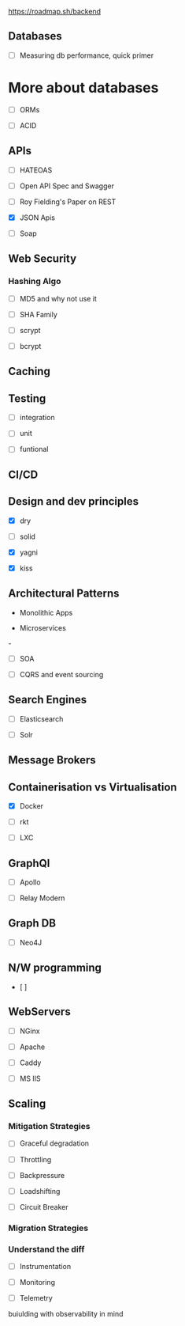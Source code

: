 https://roadmap.sh/backend



## Databases

- [ ] Measuring db performance, quick primer





# More about databases

- [ ] ORMs

- [ ] ACID





## APIs

- [ ] HATEOAS

- [ ] Open API Spec and Swagger

- [ ] Roy Fielding's Paper on REST

- [x] JSON Apis

- [ ] Soap



## Web Security



### Hashing Algo

- [ ] MD5 and why not use it

- [ ] SHA Family

- [ ] scrypt

- [ ] bcrypt



## Caching



## Testing

- [ ] integration

- [ ] unit

- [ ] funtional



## CI/CD



## Design and dev principles

- [x] dry

- [ ] solid

- [x] yagni

- [x] kiss



## Architectural Patterns



- Monolithic Apps

- Microservices

- 



- [ ] SOA

- [ ] CQRS and event sourcing





## Search Engines



- [ ] Elasticsearch

- [ ] Solr





## Message Brokers



## Containerisation vs Virtualisation

- [x] Docker

- [ ] rkt

- [ ] LXC



## GraphQl

- [ ] Apollo

- [ ] Relay Modern



## Graph DB

- [ ] Neo4J



## N/W programming

- [ ] 





## WebServers

- [ ] NGinx

- [ ] Apache

- [ ] Caddy

- [ ] MS IIS





## Scaling



### Mitigation Strategies

- [ ] Graceful degradation

- [ ] Throttling

- [ ] Backpressure

- [ ] Loadshifting

- [ ] Circuit Breaker



### Migration Strategies



### Understand the diff

- [ ] Instrumentation

- [ ] Monitoring

- [ ] Telemetry



buiulding with observability in mind